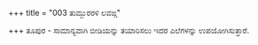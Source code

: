 +++
title = "003 ತುಮ್ಬುರರಳಿ ಲವಙ್ಗ"

+++
ತೂಪುರ - ಸಾಮಾನ್ಯವಾಗಿ ಬೀಡಿಯನ್ನು ತಯಾರಿಸಲು ಇದರ ಎಲೆಗಳನ್ನು ಉಪಯೋಗಿಸುತ್ತಾರೆ.